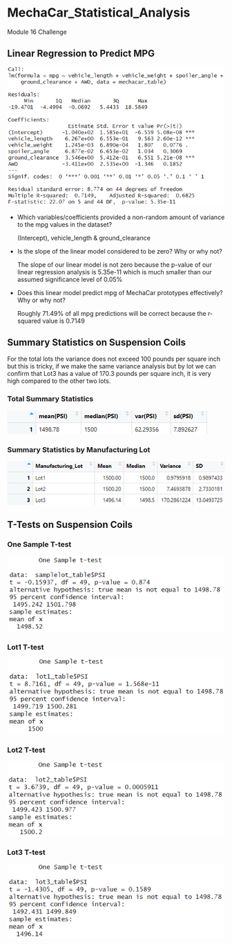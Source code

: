 # MechaCar_Statistical_Analysis
Module 16 Challenge

## Linear Regression to Predict MPG

![MechaCarLinearRegression](https://github.com/alosmad/MechaCar_Statistical_Analysis/blob/a2d710ae08f1d53f42cc397c9c4285d5d04dfaa9/MechaCarLinearRegression.png)

- Which variables/coefficients provided a non-random amount of variance to the mpg values in the dataset?

    (Intercept), vehicle_length & ground_clearance
 - Is the slope of the linear model considered to be zero? Why or why not?
 
    The slope of our linear model is not zero because the p-value of our linear regression analysis is 5.35e-11 which is much smaller than our assumed significance level     of 0.05%
 - Does this linear model predict mpg of MechaCar prototypes effectively? Why or why not?
 
    Roughly 71.49% of all mpg predictions will be correct because the r-squared value is 0.7149


## Summary Statistics on Suspension Coils

For the total lots the variance does not exceed 100 pounds per square inch but this is tricky, if we make the same variance analysis but by lot we can confirm that Lot3 has a value of 170.3 pounds per square inch, it is very high compared to the other two lots.

### Total Summary Statistics

![Total_summary](https://github.com/alosmad/MechaCar_Statistical_Analysis/blob/c265413ae1cc5c7f73941825568391948f53e543/Total_summary.png)

### Summary Statistics by Manufacturing Lot

![Lot_summary](https://github.com/alosmad/MechaCar_Statistical_Analysis/blob/4670408b14cebd1a203ecf26ffc3851fcc12f587/Lot_summary.png)

## T-Tests on Suspension Coils


### One Sample T-test
![Onesamplttest](https://github.com/alosmad/MechaCar_Statistical_Analysis/blob/5e7364fcfce6db7399648448195eba59bb59ae0a/Onesamplettest.png)
### Lot1 T-test
![Lot1ttest](https://github.com/alosmad/MechaCar_Statistical_Analysis/blob/5e7364fcfce6db7399648448195eba59bb59ae0a/Lot1ttest.png)
### Lot2 T-test
![Lot2ttest](https://github.com/alosmad/MechaCar_Statistical_Analysis/blob/5e7364fcfce6db7399648448195eba59bb59ae0a/Lot2ttest.png)
### Lot3 T-test
![Lot3ttest](https://github.com/alosmad/MechaCar_Statistical_Analysis/blob/5e7364fcfce6db7399648448195eba59bb59ae0a/Lot3ttest.png)



